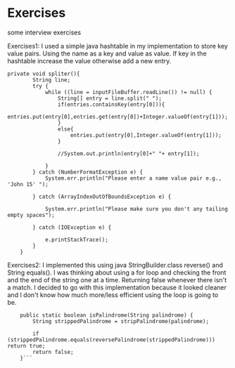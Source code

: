 Exercises
=========

some interview exercises

Exercises1:
I used a simple java hashtable in my implementation to store key value pairs. Using the name as a key and value as value. If key in the hashtable increase the value otherwise add a new entry.

```
private void spliter(){
		String line;
		try {
			while ((line = inputFileBuffer.readLine()) != null) {
				String[] entry = line.split(" ");
				if(entries.containsKey(entry[0])){
					entries.put(entry[0],entries.get(entry[0])+Integer.valueOf(entry[1]));
				}
				else{
					entries.put(entry[0],Integer.valueOf(entry[1]));
				}

				//System.out.println(entry[0]+" "+ entry[1]);

			}
		} catch (NumberFormatException e) {
			System.err.println("Please enter a name value pair e.g., 'John 15' ");

		} catch (ArrayIndexOutOfBoundsException e) {

			System.err.println("Please make sure you don't any tailing empty spaces");

		} catch (IOException e) {

			e.printStackTrace();
		}
	}
```

Exercises2:
I implemented this using java StringBuilder.class reverse() and String equals(). I was thinking about using a for loop and checking the front and the end of the string one at a time. Returning false whenever there isn't a match. I decided to go with this implementation because it looked cleaner and I don't know how much more/less efficient using the loop is going to be.

```
	public static boolean isPalindrome(String palindrome) {
		String strippedPalindrome = stripPalindrome(palindrome);
		
		if (strippedPalindrome.equals(reversePalindrome(strippedPalindrome))) return true;
		return false;
	}```
